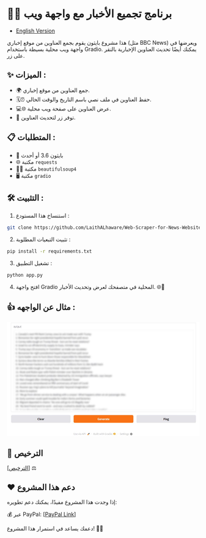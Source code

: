 # 📰🌐 برنامج تجميع الأخبار مع واجهة ويب
- [English Version](README.md)
  
هذا مشروع بايثون يقوم بجمع العناوين من موقع إخباري (مثل BBC News) ويعرضها في واجهة ويب محلية بسيطة باستخدام Gradio. يمكنك أيضًا تحديث العناوين الإخبارية بالنقر على زر.


## ✨ الميزات :
- 🌍 جمع العناوين من موقع إخباري.
- 🗓️⏰ حفظ العناوين في ملف نصي باسم التاريخ والوقت الحالي.
- 💻🌐 عرض العناوين على صفحة ويب محلية.
- 🔄 توفر زر لتحديث العناوين.


## 📋 المتطلبات :
- 🐍 بايثون 3.6 أو أحدث
- 🌐 مكتبة `requests`
- 🧑‍💻 مكتبة `beautifulsoup4`
- 🖥️ مكتبة `gradio`


## 🛠 التثبيت :
1. استنساخ هذا المستودع :
```bash
git clone https://github.com/LaithALhaware/Web-Scraper-for-News-Websites.git
```

2. تثبيت التبعيات المطلوبة :
```bash
pip install -r requirements.txt
```

3. تشغيل التطبيق :
```bash
python app.py
```

4. افتح واجهة Gradio المحلية في متصفحك لعرض وتحديث الأخبار.  🌐🔄


## 👍 مثال عن الواجهه :
![Image](Images/Example.JPG)


## 📝 الترخيص
[[الترخيص](LICENSE)] ⚖️

## ❤️ دعم هذا المشروع
إذا وجدت هذا المشروع مفيدًا، يمكنك دعم تطويره:

💰 عبر PayPal: [[PayPal Link](https://www.paypal.com/ncp/payment/KC9EETJDVZQHG)]

دعمك يساعد في استمرار هذا المشروع! 🚀🔥
